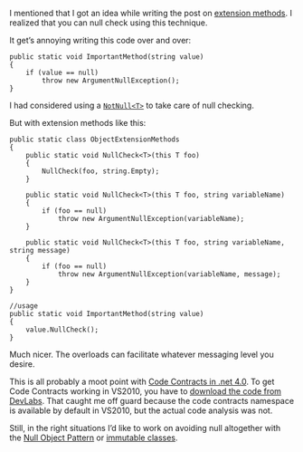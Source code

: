 ﻿I mentioned that I got an idea while writing the post on [extension methods]. I realized that you can null check using this technique.

It get’s annoying writing this code over and over:

    public static void ImportantMethod(string value)
    {
        if (value == null)
            throw new ArgumentNullException();
    }

I had considered using a [`NotNull<T>`][null object] to take care of null checking.

But with extension methods like this:

    public static class ObjectExtensionMethods
    {
        public static void NullCheck<T>(this T foo)
        {
            NullCheck(foo, string.Empty);
        }
 
        public static void NullCheck<T>(this T foo, string variableName)
        {
            if (foo == null)
                throw new ArgumentNullException(variableName);
        }
 
        public static void NullCheck<T>(this T foo, string variableName, string message)
        {
            if (foo == null)
                throw new ArgumentNullException(variableName, message);
        }
    }

    //usage
    public static void ImportantMethod(string value)
    {
        value.NullCheck();
    }

Much nicer. The overloads can facilitate whatever messaging level you desire.

This is all probably a moot point with [Code Contracts in .net 4.0][code contracts]. To get Code Contracts working in VS2010, you have to [download the code from DevLabs][DevLabs]. That caught me off guard because the code contracts namespace is available by default in VS2010, but the actual code analysis was not.

Still, in the right situations I’d like to work on avoiding null altogether with the [Null Object Pattern] or [immutable classes].

[extension methods]:http://kijanawoodard.com/cool-feature-of-extension-methods
[null object]: http://journal.stuffwithstuff.com/2008/04/08/whats-the-opposite-of-nullable/
[code contracts]:http://mariusbancila.ro/blog/2009/05/31/code-contracts-in-visual-studio-2010/
[DevLabs]:http://msdn.microsoft.com/en-us/devlabs/dd491992.aspx
[Null Object Pattern]:http://en.wikipedia.org/wiki/Null_Object_pattern
[immutable classes]:http://weblogs.asp.net/bleroy/archive/2008/01/16/immutability-in-c.aspx